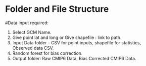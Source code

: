 # Folder and File Structure




#Data input required:
1. Select GCM Name.
2. Give point lat and long or Give shapefile : link to path.
3. Input Data folder - CSV for point inputs, shapefile for statistics, Observed data CSV.
4. Random forest for bias correction.
5. Output folder: Raw CMIP6 Data, Bias Corrected CMIP6 Data.
